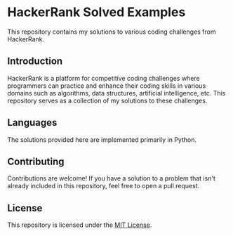 # HackerRank Solved Examples

This repository contains my solutions to various coding challenges from HackerRank.

[//]: # (## Table of Contents)

[//]: # ()
[//]: # (- [Introduction]&#40;#introduction&#41;)

[//]: # (- [Languages]&#40;#languages&#41;)

[//]: # (- [Solved Challenges]&#40;#solved-challenges&#41;)

[//]: # (- [Contributing]&#40;#contributing&#41;)

[//]: # (- [License]&#40;#license&#41;)

## Introduction

HackerRank is a platform for competitive coding challenges where programmers can practice and enhance their coding skills in various domains such as algorithms, data structures, artificial intelligence, etc. This repository serves as a collection of my solutions to these challenges.

## Languages

The solutions provided here are implemented primarily in Python.


## Contributing

Contributions are welcome! If you have a solution to a problem that isn't already included in this repository, feel free to open a pull request.

## License

This repository is licensed under the [MIT License](./LICENSE).
